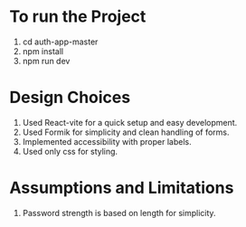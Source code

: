 # To run the Project

1. cd auth-app-master
2. npm install
3. npm run dev

# Design Choices

1. Used React-vite for a quick setup and easy development.
2. Used Formik for simplicity and clean handling of forms.
3. Implemented accessibility with proper labels.
4. Used only css for styling.

# Assumptions and Limitations
1. Password strength is based on length for simplicity.

 
 
